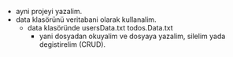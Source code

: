 - ayni projeyi yazalim.
- data klasörünü veritabani olarak kullanalim.
  - data klasöründe usersData.txt todos.Data.txt
    - yani dosyadan okuyalim ve dosyaya yazalim, silelim yada degistirelim (CRUD).
